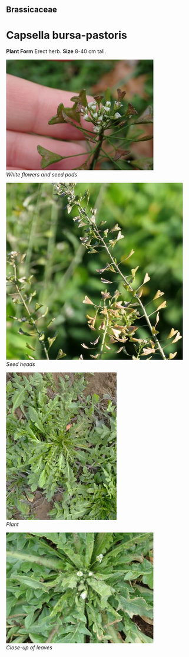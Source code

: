 ## Brassicaceae
# Capsella bursa-pastoris

**Plant Form** Erect herb. **Size** 8-40 cm tall.


![White flowers and seed pods](3270_P6083069.jpg)  
 *White flowers and seed pods* 

![Seed heads](107113_P1278450.jpg)  
 *Seed heads* 

![Plant](22061_IMG_20190719_143939.jpg)  
 *Plant* 

![Close-up of leaves](3122_P6163441.jpg)  
 *Close-up of leaves* 

